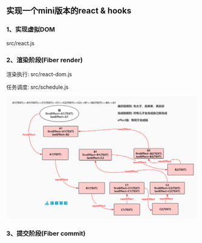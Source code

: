 ## 实现一个mini版本的react & hooks

### 1、实现虚拟DOM
src/react.js

### 2、渲染阶段(Fiber render)
渲染执行: src/react-dom.js

任务调度: src/schedule.js

![avatar](./image/fibereffectlistwithchild3.jpg)

### 3、提交阶段(Fiber commit)